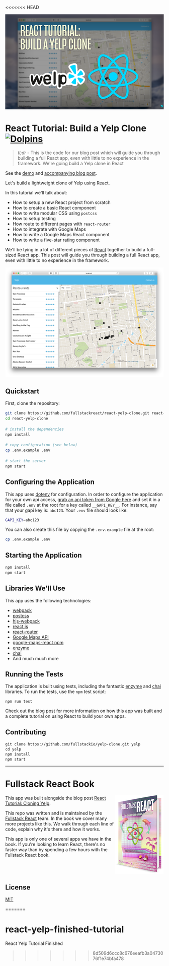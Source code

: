 <<<<<<< HEAD
<p align="center">
  <img src="resources/readme/fullstackreact-yelp-clone-tutorial.png" alt="Fullstack React Yelp Clone Tutorial" />
</p>

# React Tutorial: Build a Yelp Clone [![Dolpins](https://cdn.rawgit.com/fullstackreact/google-maps-react/master/resources/readme/dolphins-badge-ff00ff.svg)](https://www.fullstackreact.com)

> _tl;dr_ - This is the code for our blog post which will guide you through building a full React app, even with little to no experience in the framework. We're going build a Yelp clone in React

See the [demo](http://fullstackio.github.io/yelp-clone) and [accompanying blog post](https://www.fullstackreact.com/articles/react-tutorial-cloning-yelp/).

Let's build a lightweight clone of Yelp using React.

In this tutorial we'll talk about:

- How to setup a new React project from scratch
- How to create a basic React component
- How to write modular CSS using `postcss`
- How to setup testing
- How route to different pages with `react-router`
- How to integrate with Google Maps
- How to write a Google Maps React component
- How to write a five-star rating component

We'll be tying in a lot of different pieces of [React](https://facebook.github.io/react/) together to build a full-sized React app. This post will guide you through building a full React app, even with little to no experience in the framework.

<p align="center">
  <img src="resources/readme/app-screenshot.png" />
</p>

## Quickstart

First, clone the repository:

```bash
git clone https://github.com/fullstackreact/react-yelp-clone.git react-yelp-clone
cd react-yelp-clone

# install the dependencies
npm install

# copy configuration (see below)
cp .env.example .env

# start the server
npm start
```

## Configuring the Application

This app uses [dotenv](https://github.com/bkeepers/dotenv) for configuration. In order to configure the application for your own api access, [grab an api token from Google here](https://developers.google.com/maps/documentation/javascript/) and set it in a file called `.env` at the root for a key called `__GAPI_KEY__`.
For instance, say that your gapi key is: `abc123`. Your `.env` file should look like:

```bash
GAPI_KEY=abc123
```

You can also create this file by copying the `.env.example` file at the root:

```bash
cp .env.example .env
```

## Starting the Application

```bash
npm install 
npm start
```

## Libraries We'll Use

This app uses the following technologies:

* [webpack](https://webpack.github.io)
* [postcss](http://postcss.org)
* [hjs-webpack](https://github.com/HenrikJoreteg/hjs-webpack)
* [react.js](http://facebook.github.io/react/)
* [react-router](https://github.com/reactjs/react-router)
* [Google Maps API](https://developers.google.com/maps/)
* [google-maps-react npm](https://github.com/fullstackreact/google-maps-react)
* [enzyme](https://github.com/airbnb/enzyme)
* [chai](http://chaijs.com)
* And much much more

## Running the Tests

The application is built using tests, including the fantastic [enzyme](https://github.com/airbnb/enzyme) and [chai](http://chaijs.com) libraries. To run the tests, use the `npm` test script:

```shell
npm run test
```

Check out the blog post for more information on how this app was built and a complete tutorial on using React to build your own apps.

## Contributing

```shell
git clone https://github.com/fullstackio/yelp-clone.git yelp
cd yelp
npm install
npm start
```
___

# Fullstack React Book

<a href="https://fullstackreact.com">
<img align="right" src="resources/readme/fullstack-react-hero-book.png" alt="Fullstack React Book" width="155" height="250" />
</a>

This app was built alongside the blog post [React Tutorial: Cloning Yelp](https://www.fullstackreact.com/articles/react-tutorial-cloning-yelp/).

This repo was written and is maintained by the [Fullstack React](https://fullstackreact.com) team. In the book we cover many more projects like this. We walk through each line of code, explain why it's there and how it works.

This app is only one of several apps we have in the book. If you're looking to learn React, there's no faster way than by spending a few hours with the Fullstack React book.

<div style="clear:both"></div>

## License
 [MIT](/LICENSE)

=======
# react-yelp-finished-tutorial
React Yelp Tutorial Finished
>>>>>>> 8d509d6ccc8c676eeafb3a0473076f1e74bfa478
